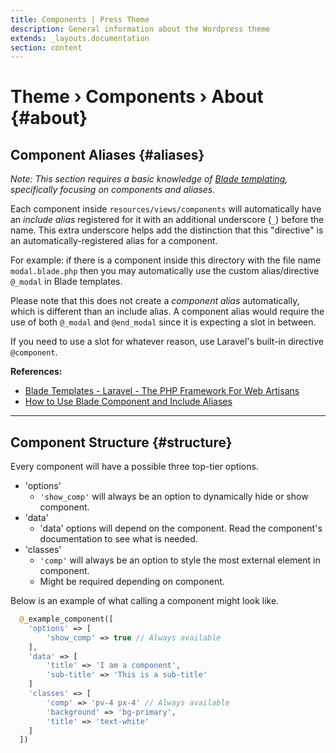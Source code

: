 ```yaml
---
title: Components | Press Theme
description: General information about the Wordpress theme
extends: _layouts.documentation
section: content
---
```


# Theme › Components › About {#about}

## Component Aliases {#aliases}

_Note: This section requires a basic knowledge of [Blade templating](https://laravel.com/docs/5.8/blade), specifically focusing on components and aliases._

Each component inside `resources/views/components` will automatically have an _include alias_ registered for it with an additional underscore (`_`) before the name. This extra underscore helps add the distinction that this "directive" is an automatically-registered alias for a component.

For example: if there is a component inside this directory with the file name `modal.blade.php` then you may automatically use the custom alias/directive `@_modal` in Blade templates.

Please note that this does not create a _component alias_ automatically, which is different than an include alias. A component alias would require the use of both `@_modal` and `@end_modal` since it is expecting a slot in between.

If you need to use a slot for whatever reason, use Laravel's built-in directive `@component`.

**References:**

- [Blade Templates - Laravel - The PHP Framework For Web Artisans](https://laravel.com/docs/5.8/blade#components-and-slots)
- [How to Use Blade Component and Include Aliases](https://laravel-news.com/blade-component-include-aliases)

---

## Component Structure {#structure}

Every component will have a possible three top-tier options.

- 'options'
  - `'show_comp'` will always be an option to dynamically hide or show component.
- 'data'
  - 'data' options will depend on the component. Read the component's documentation to see what is needed.
- 'classes'
  - `'comp'` will always be an option to style the most external element in component.
  - Might be required depending on component.

Below is an example of what calling a component might look like.

```php
  @_example_component([
    'options' => [
        'show_comp' => true // Always available
    ],
    'data' => [
        'title' => 'I am a component',
        'sub-title' => 'This is a sub-title'
    ]
    'classes' => [
        'comp' => 'pv-4 px-4' // Always available
        'background' => 'bg-primary',
        'title' => 'text-white'
    ]
  ])
```

